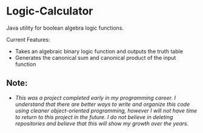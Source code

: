 # Logic-Calculator
Java utility for boolean algebra logic functions.

Current Features:
- Takes an algebraic binary logic function and outputs the truth table
- Generates the canonical sum and canonical product of the input function

## Note:
- *This was a project completed early in my programming career. I understand that there are better ways to write and organize this code using cleaner object-oriented programming, however I will not have time to return to this project in the future. I do not believe in deleting repositories and believe that this will show my growth over the years.*
